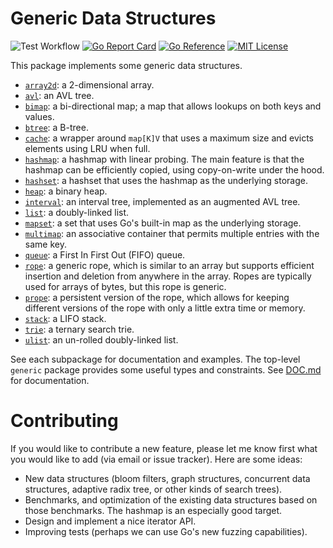 # Generic Data Structures

![Test Workflow](https://github.com/zyedidia/generic/actions/workflows/test.yaml/badge.svg)
[![Go Report Card](https://goreportcard.com/badge/github.com/zyedidia/generic)](https://goreportcard.com/report/github.com/zyedidia/generic)
[![Go Reference](https://pkg.go.dev/badge/github.com/zyedidia/generic.svg)](https://pkg.go.dev/github.com/zyedidia/generic)
[![MIT License](https://img.shields.io/badge/license-MIT-blue.svg)](https://github.com/zyedidia/generic/blob/master/LICENSE)

This package implements some generic data structures.

* [`array2d`](./array2d): a 2-dimensional array.
* [`avl`](./avl): an AVL tree.
* [`bimap`](./bimap): a bi-directional map; a map that allows lookups on both keys and values.
* [`btree`](./btree): a B-tree.
* [`cache`](./cache): a wrapper around `map[K]V` that uses a maximum size and evicts
  elements using LRU when full.
* [`hashmap`](./hashmap): a hashmap with linear probing. The main feature is that
  the hashmap can be efficiently copied, using copy-on-write under the hood.
* [`hashset`](./hashset): a hashset that uses the hashmap as the underlying storage.
* [`heap`](./heap): a binary heap.
* [`interval`](./interval): an interval tree, implemented as an augmented AVL tree.
* [`list`](./list): a doubly-linked list.
* [`mapset`](./mapset): a set that uses Go's built-in map as the underlying storage.
* [`multimap`](./multimap): an associative container that permits multiple entries with the same key.
* [`queue`](./queue): a First In First Out (FIFO) queue.
* [`rope`](./rope): a generic rope, which is similar to an array but supports efficient
  insertion and deletion from anywhere in the array. Ropes are typically used
  for arrays of bytes, but this rope is generic.
* [`prope`](./prope): a persistent version of the rope, which allows for keeping different
  versions of the rope with only a little extra time or memory.
* [`stack`](./stack): a LIFO stack.
* [`trie`](./trie): a ternary search trie.
* [`ulist`](./ulist): an un-rolled doubly-linked list.

See each subpackage for documentation and examples. The top-level `generic`
package provides some useful types and constraints. See [DOC.md](DOC.md) for
documentation.

# Contributing

If you would like to contribute a new feature, please let me know first what
you would like to add (via email or issue tracker). Here are some ideas:

* New data structures (bloom filters, graph structures, concurrent data
  structures, adaptive radix tree, or other kinds of search trees).
* Benchmarks, and optimization of the existing data structures based on those
  benchmarks. The hashmap is an especially good target.
* Design and implement a nice iterator API.
* Improving tests (perhaps we can use Go's new fuzzing capabilities).
